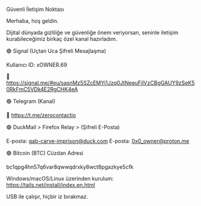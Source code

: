 Güvenli İletişim Noktası

Merhaba, hoş geldin.

Dijital dünyada gizliliğe ve güvenliğe önem veriyorsan, seninle iletişim kurabileceğimiz birkaç özel kanal hazırladım.

🟢 Signal (Uçtan Uca Şifreli Mesajlaşma)

Kullanıcı ID: xOWNER.69

🔗 https://signal.me/#eu/sasnMz5SZcEMYi1Jzq0JtNeeuFilVzCBgGAUY9zSeK50RkFmC5VDk4E2RgCHK4eA

🟢 Telegram (Kanal)

🔗 https://t.me/zerocontactio

🟢 DuckMail > Firefox Relay > (Şifreli E-Posta)

E-posta: gab-carve-imprison@duck.com
E-posta: 0x0_owner@proton.me

🟢 Bitcoin (BTC) Cüzdan Adresi

bc1qpg4hn57q6var8qwwqdrxky8wct8pgazkye5cfk





Windows/macOS/Linux üzerinden kurulum: https://tails.net/install/index.en.html

USB ile çalışır, hiçbir iz bırakmaz.

